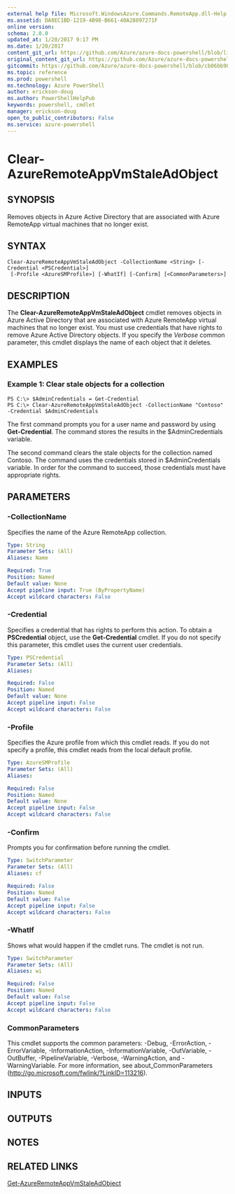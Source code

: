 ```yaml
---
external help file: Microsoft.WindowsAzure.Commands.RemoteApp.dll-Help.xml
ms.assetid: DA8EC1BD-1219-4B98-B661-40A28897271F
online version: 
schema: 2.0.0
updated_at: 1/20/2017 9:17 PM
ms.date: 1/20/2017
content_git_url: https://github.com/Azure/azure-docs-powershell/blob/live/azureps-cmdlets-docs/ServiceManagement/Azure.RemoteApp/v3.4.0/Clear-AzureRemoteAppVmStaleAdObject.md
original_content_git_url: https://github.com/Azure/azure-docs-powershell/blob/live/azureps-cmdlets-docs/ServiceManagement/Azure.RemoteApp/v3.4.0/Clear-AzureRemoteAppVmStaleAdObject.md
gitcommit: https://github.com/Azure/azure-docs-powershell/blob/cb06bb906911a2a2e1f57adbafe0c0c97a0b205b/azureps-cmdlets-docs/ServiceManagement/Azure.RemoteApp/v3.4.0/Clear-AzureRemoteAppVmStaleAdObject.md
ms.topic: reference
ms.prod: powershell
ms.technology: Azure PowerShell
author: erickson-doug
ms.author: PowerShellHelpPub
keywords: powershell, cmdlet
manager: erickson-doug
open_to_public_contributors: False
ms.service: azure-powershell
---
```


# Clear-AzureRemoteAppVmStaleAdObject

## SYNOPSIS
Removes objects in Azure Active Directory that are associated with Azure RemoteApp virtual machines that no longer exist.

## SYNTAX

```
Clear-AzureRemoteAppVmStaleAdObject -CollectionName <String> [-Credential <PSCredential>]
 [-Profile <AzureSMProfile>] [-WhatIf] [-Confirm] [<CommonParameters>]
```

## DESCRIPTION
The **Clear-AzureRemoteAppVmStaleAdObject** cmdlet removes objects in Azure Active Directory that are associated with Azure RemoteApp virtual machines that no longer exist.
You must use credentials that have rights to remove Azure Active Directory objects.
If you specify the *Verbose* common parameter, this cmdlet displays the name of each object that it deletes.

## EXAMPLES

### Example 1: Clear stale objects for a collection
```
PS C:\> $AdminCredentials = Get-Credential
PS C:\> Clear-AzureRemoteAppVmStaleAdObject -CollectionName "Contoso" -Credential $AdminCredentials
```

The first command prompts you for a user name and password by using **Get-Credential**.
The command stores the results in the $AdminCredentials variable.

The second command clears the stale objects for the collection named Contoso.
The command uses the credentials stored in $AdminCredentials variable.
In order for the command to succeed, those credentials must have appropriate rights.

## PARAMETERS

### -CollectionName
Specifies the name of the Azure RemoteApp collection.

```yaml
Type: String
Parameter Sets: (All)
Aliases: Name

Required: True
Position: Named
Default value: None
Accept pipeline input: True (ByPropertyName)
Accept wildcard characters: False
```

### -Credential
Specifies a credential that has rights to perform this action.
To obtain a **PSCredential** object, use the **Get-Credential** cmdlet.
If you do not specify this parameter, this cmdlet uses the current user credentials.

```yaml
Type: PSCredential
Parameter Sets: (All)
Aliases: 

Required: False
Position: Named
Default value: None
Accept pipeline input: False
Accept wildcard characters: False
```

### -Profile
Specifies the Azure profile from which this cmdlet reads.
If you do not specify a profile, this cmdlet reads from the local default profile.

```yaml
Type: AzureSMProfile
Parameter Sets: (All)
Aliases: 

Required: False
Position: Named
Default value: None
Accept pipeline input: False
Accept wildcard characters: False
```

### -Confirm
Prompts you for confirmation before running the cmdlet.

```yaml
Type: SwitchParameter
Parameter Sets: (All)
Aliases: cf

Required: False
Position: Named
Default value: False
Accept pipeline input: False
Accept wildcard characters: False
```

### -WhatIf
Shows what would happen if the cmdlet runs.
The cmdlet is not run.

```yaml
Type: SwitchParameter
Parameter Sets: (All)
Aliases: wi

Required: False
Position: Named
Default value: False
Accept pipeline input: False
Accept wildcard characters: False
```

### CommonParameters
This cmdlet supports the common parameters: -Debug, -ErrorAction, -ErrorVariable, -InformationAction, -InformationVariable, -OutVariable, -OutBuffer, -PipelineVariable, -Verbose, -WarningAction, and -WarningVariable. For more information, see about_CommonParameters (http://go.microsoft.com/fwlink/?LinkID=113216).

## INPUTS

## OUTPUTS

## NOTES

## RELATED LINKS

[Get-AzureRemoteAppVmStaleAdObject](xref:ServiceManagement/Azure.RemoteApp/v3.4.0/Get-AzureRemoteAppVmStaleAdObject.md)


